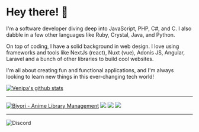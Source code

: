 # Hey there! 👋

I'm a software developer diving deep into JavaScript, PHP, C#, and C. I also dabble in a few other languages like Ruby, Crystal, Java, and Python.

On top of coding, I have a solid background in web design. I love using frameworks and tools like NextJs (react), Nuxt (vue), Adonis JS, Angular, Laravel and a bunch of other libraries to build cool websites.

I'm all about creating fun and functional applications, and I'm always looking to learn new things in this ever-changing tech world!

[![Venipa's github stats](https://github-readme-stats-venipa.vercel.app/api?username=Venipa&count_private=true&theme=neon&hide_border=true&show_icons=true&show=prs_merged)](https://github.com/Venipa)


---

[![Biyori - Anime Library Management](https://github-readme-stats.venipa.vercel.app/api/pin/?username=Venipa&repo=Biyori&theme=neon&hide_border=true)](https://github.com/Venipa/Biyori)
[![](https://github-readme-stats.venipa.vercel.app/api/pin/?username=Venipa&repo=ytmdesktop2&theme=neon&hide_border=true)](https://github.com/Venipa/ytmdesktop2)
[![](https://github-readme-stats.venipa.vercel.app/api/pin/?username=Venipa&repo=ytdlp-desktop&theme=neon&hide_border=true)](https://github.com/Venipa/ytdlp-desktop)
[![](https://github-readme-stats.venipa.vercel.app/api/pin/?username=Venipa&repo=booru-browser&theme=neon&hide_border=true)](https://github.com/Venipa/booru-browser)

---

![Discord](https://discord-readme-badge-eight.vercel.app/api?id=442612628104151040)

<!--
**Venipa/Venipa** is a ✨ _special_ ✨ repository because its `README.md` (this file) appears on your GitHub profile.

Here are some ideas to get you started:

- 🔭 I’m currently working on ...
- 🌱 I’m currently learning ...
- 👯 I’m looking to collaborate on ...
- 🤔 I’m looking for help with ...
- 💬 Ask me about ...
- 📫 How to reach me: ...
- 😄 Pronouns: ...
- ⚡ Fun fact: ...
-->
